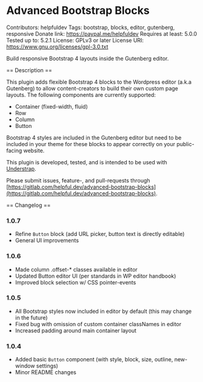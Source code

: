 # Advanced Bootstrap Blocks
Contributors: helpfuldev
Tags: bootstrap, blocks, editor, gutenberg, responsive
Donate link: https://paypal.me/helpfuldev
Requires at least: 5.0.0
Tested up to: 5.2.1
License: GPLv3 or later
License URI: https://www.gnu.org/licenses/gpl-3.0.txt

Build responsive Bootstrap 4 layouts inside the Gutenberg editor. 

== Description ==

This plugin adds flexible Bootstrap 4 blocks to the Wordpress editor (a.k.a Gutenberg) to allow content-creators to build their own custom page layouts. The following components are currently supported: 

* Container (fixed-width, fluid)
* Row
* Column
* Button

Bootstrap 4 styles are included in the Gutenberg editor but need to be included in your theme for these blocks to appear correctly on your public-facing website.

This plugin is developed, tested, and is intended to be used with [Understrap](https://understrap.com/). 

Please submit issues, feature-, and pull-requests through [https://gitlab.com/helpful.dev/advanced-bootstrap-blocks](https://gitlab.com/helpful.dev/advanced-bootstrap-blocks). 

== Changelog ==

### 1.0.7
* Refine `Button` block (add URL picker, button text is directly editable)
* General UI improvements

### 1.0.6
* Made column .offset-* classes available in editor
* Updated Button editor UI (per standards in WP editor handbook)
* Improved block selection w/ CSS pointer-events

### 1.0.5
* All Bootstrap styles now included in editor by default (this may change in the future)
* Fixed bug with omission of custom container classNames in editor
* Increased padding around main container layout

### 1.0.4
* Added basic `Button` component (with style, block, size, outline, new-window settings) 
* Minor README changes
